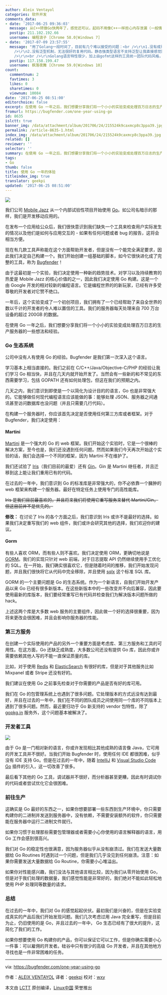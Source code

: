 ```yaml
---
author: Aleix Ventayol
categories: 软件开发
comments_data:
- date: '2017-06-25 09:36:03'
  message: 从C++转做Go快两年了，感觉还可以，起码不用像C++一样担心内存泄漏（一般情况不会泄漏，也不排除特殊）。从C++转go比较方便，上手快，相当于由俭入奢；如果由python转go就比较麻烦（身边很多原python程序员成天抱怨。。。），会感觉没有python方便，相当于由奢入俭。各有利弊，各取所长吧。
  postip: 211.102.192.66
  username: 编程浪子 [Chrome 58.0|Windows 7]
- date: '2017-07-09 23:57:55'
  message: "用了Golang一段时间了，目前有几个难以接受的问题：<br />\r\n1.没有成熟的异常处理机制，通过错误返回值来判断是否异常过于原始，很多时候需要完整的异常堆栈信息。<br
    />\r\n2.没有泛型机制，无法很好的复用代码。静态强类型语言不支持泛型让我直接感觉回到了Java1.5之前，很难想象这是一门2009年发布的语言。<br
    />\r\n<br />\r\nGolang语言特性很少，加上由gofmt这样的工具统一团队代码风格，可以说是工程性很优秀的语言，但一些关键特性的缺失还是令很多人望而却步(说得好听叫简洁，说得难听叫简陋)。"
  postip: 117.158.199.47
  username: 枫落夜舞 [Chrome 59.0|Windows 10]
count:
  commentnum: 2
  favtimes: 3
  likes: 0
  sharetimes: 0
  viewnum: 10084
date: '2017-06-25 08:51:00'
editorchoice: false
excerpt: 在使用 Go 一年之后，我们想要分享我们将一个小小的实验变成处理百万日志的生产服务器的一些想法和经验。
fromurl: https://bugfender.com/one-year-using-go
id: 8635
islctt: true
banner_img: /data/attachment/album/201706/24/215524k9caxmcp8c3ppa39.jpg
permalink: /article-8635-1.html
index_img: /data/attachment/album/201706/24/215524k9caxmcp8c3ppa39.jpg.thumb.jpg
related: []
reviewer: ''
selector: ''
summary: 在使用 Go 一年之后，我们想要分享我们将一个小小的实验变成处理百万日志的生产服务器的一些想法和经验。
tags:
- Go
thumb: false
title: 使用 Go 一年的体验
titleindex_img: true
translator: geekpi
updated: '2017-06-25 08:51:00'
---
```


![](/data/attachment/album/201706/24/215524k9caxmcp8c3ppa39.jpg)


我们公司 [Mobile Jazz](http://mobilejazz.com/) 从一个内部试验性项目开始使用 [Go](https://golang.org/)。如公司名暗示的那样，我们是开发移动应用的。


在发布一个应用给公众后，我们很快意识到我们缺失一个工具来检查用户实际发生的情况以及他们是如何与应用交互的 - 如果有任何问题或者 bug 的报告，这将会相当方便。


现在有几款工具声称能在这个方面帮助开发者，但是没有一个能完全满足要求，因此我们决定自己构建一个。我们开始创建一组基础的脚本，如今它很快进化成了完整的工具，称为 [Bugfender](https://www.bugfender.com/)！


由于这最初是一个实验，我们决定使用一种新的趋势技术。对学习以及持续教育的热爱是 Mobile Jazz 的核心价值的之一，因此我们决定使用 Go 构建。这是一个由 Google 开发的相对较新的编程语言。它是编程世界的的新玩家，已经有许多受尊敬的开发者对它赞不绝口。


一年后，这个实验变成了一个初创项目，我们拥有了一个已经帮助了来自全世界的数以千计的开发者的令人难以置信的工具。我们的服务器每天处理来自 700 万台设备的超过 200GB 的数据。


在使用 Go 一年之后，我们想要分享我们将一个小小的实验变成处理百万日志的生产服务器的一些想法和经验。


### Go 生态系统


公司中没有人有使用 Go 的经验。Bugfender 是我们第一次深入这个语言。


学习基本上相当直接的。我们之前在 C/C++/Java/Objective-C/PHP 的经验让我们学习 Go 相当快，并且在几天内就开始开发了。当然会有一些新的和不常见的东西需要学习，包括 GOPATH 还有如何处理包，但这在我们的预期之内。


几天之内，我们意识到即使是一个以简化为设计目的的语言，Go 也是非常强大的。它能够做任何现代编程语言应该能做的事：能够处理 JSON、服务器之间通讯甚至访问数据库也没问题（并且只需要几行代码）。


在构建一个服务器时，你应该首先决定是否使用任何第三方库或者框架。对于 Bugfender，我们决定使用：


#### Martini


[Martini](https://github.com/go-martini/martini) 是一个强大的 Go 的 web 框架。我们开始这个实验时，它是一个很棒的解决方案，至今也是，我们还没遇到任何问题。然而如果我们今天再次开始这个实验的话，我们会选择一个不同的框架，因为 Martini 不在维护了。


我们还试验了 [Iris](https://github.com/kataras/iris)（我们目前的最爱）还有 [Gin](https://github.com/gin-gonic/gin)。Gin 是 Martini 继任者，并且迁移到这上能让我们重用已有的代码。


在过去的一年中，我们意识到 Go 的标准库是非常强大的，你不必依靠一个臃肿的 web 框架来构建一个服务器。最好在特定任务上使用专门的高性能库。


~~Iris 是我们目前最喜欢的，并且将来我们将使用它重写服务来替代 Martini/Gin，但这目前并不是优先的。~~


**修改：** 在讨论了 Iris 的各个方面之后，我们意识到 Iris 或许不是最好的选择。如果我们决定重写我们的 web 组件，我们或许会研究其他的选择，我们欢迎你的建议。


#### Gorm


有些人喜欢 ORM，而有些人则不喜欢。我们决定使用 ORM，更确切地说是 [GORM](https://github.com/jinzhu/gorm)。我们的实现只针对 web 前端，对于日志提取 API 仍然继续使用手工优化的 SQL。在一开始，我们确实很喜欢它，但是随着时间的推移，我们开始发现问题，并且我们很快将它从代码中完全移除，并且使用 [sqlx](https://github.com/jmoiron/sqlx) 这个标准 SQL 库。


GORM 的一个主要问题是 Go 的生态系统。作为一个新语言，自我们开始开发产品以来 Go 已经有很多新版本。在这些新版本中的一些改变并不向后兼容，因此要使用最新的库版本，我们要经常重写已有代码并检查我们为解决版本问题所做的 hack。


上述这两个库是大多数 web 服务的主要组件，因此做一个好的选择很重要，因为将来更改会很困难，并且会影响你服务器的性能。


### 第三方服务


在创建一个实际使用的产品的另外一个重要方面是考虑库、第三方服务和工具的可用性。在这方面，Go 还缺乏成熟度，大多数公司还没有提供 Go 库，因此你或许需要依赖其他人写的不能一直保证质量的库。


比如，对于使用 [Redis](https://github.com/go-redis/redis) 和 [ElasticSearch](https://github.com/olivere/elastic) 有很好的库，但是对于其他服务比如 Mixpanel 或者 Stripe 还没有好的。


我们建议在使用 Go 之前事先检查对于你需要的产品是否有好的库可用。


我们在 Go 的包管理系统上也遇到了很多问题。它处理版本的方式远没有达到最好，并且在过去的一年中，我们在不同的团队成员之间使用同一个库的不同版本上遇到了很多问题。然而，最近要归功于 Go 新支持的 vendor 包特性，除了 [gopkg.in](http://labix.org/gopkg.in) 服务外，这个问题基本被解决了。


### 开发者工具


![](/data/attachment/album/201706/24/215525vf6x2ifni4i2jwwf.jpg)


由于 Go 是一门相对新的语言，你或许发现相比其他成熟的语言像 Java，它可用的开发工具并不很好。当我们开始 Bugfender 时，使用任何 IDE 都很困难，似乎没有 IDE 支持 Go。但是在过去的一年中，随着 [IntelliJ](https://plugins.jetbrains.com/plugin/5047-go) 和 [Visual Studio Code Go](https://github.com/Microsoft/vscode-go) 插件的引入，这一切改善了很多。


最后看下其他的 Go 工具，调试器并不很好，而分析器甚至更糟，因此有时调试你的代码或者尝试优化它会很困难。


### 前往生产


这确实是 Go 最好的东西之一，如果你想要部署一些东西到生产环境中，你只需要构建你的二进制并发送到服务器中，没有依赖，不需要安装额外的软件，你只需要能在服务器中运行二进制文件就行。


如果你习惯于处理那些需要包管理器或者需要小心你使用的语言解释器的语言，用 Go 工作会感到很高兴。


我们对 Go 的稳定性也很满意，因为服务器似乎从没有崩溃过。我们在发送大量数据给 Go Routines 时遇到过一个问题，但是我们几乎没见到任何崩溃。注意：如果你需要发送大量数据给 Go Routine，你需要小心堆溢出。


如果你对性能感兴趣，我们没法与其他语言相比较，因为我们从零开始使用 Go，但是对于我们处理的数据量，我们感觉性能是非常好的，我们绝对不能如此轻松地使用 PHP 处理同等数量的请求。


### 总结


在过去的一年中，我们对 Go 的感觉起起伏伏。最初我们是兴奋的，但是在实验变成真实的产品后我们开始发现问题。我们几次考虑过用 Java 完全重写，但是目前为止，仍旧使用的是 Go，并且过去的一年中， Go 生态已经有了很大的提升，这简化了我们的工作。


如果你想要使用 Go 构建你的产品，你可以保证它可以工作，但是你确实需要小心一件事：可以雇佣的开发者。硅谷中只有很少的高级 Go 开发者，并且在其他地方寻找也是一件非常困难的任务。




---


via: <https://bugfender.com/one-year-using-go>


作者：[ALEIX VENTAYOL](https://bugfender.com/author/aleixventayol) 译者：[geekpi](https://github.com/geekpi) 校对：[wxy](https://github.com/wxy)


本文由 [LCTT](https://github.com/LCTT/TranslateProject) 原创编译，[Linux中国](https://linux.cn/) 荣誉推出